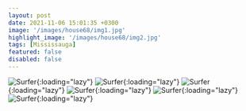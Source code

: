 ```yaml
---
layout: post
date: 2021-11-06 15:01:35 +0300
image: '/images/house68/img1.jpg'
highlight_image: '/images/house68/img2.jpg'
tags: [Mississauga]
featured: false
disabled: false
---
```


![Surfer]({{site.baseurl}}/images/house68/img3.jpg){:loading="lazy"}
![Surfer]({{site.baseurl}}/images/house68/img4.jpg){:loading="lazy"}
![Surfer]({{site.baseurl}}/images/house68/img5.jpg){:loading="lazy"}
![Surfer]({{site.baseurl}}/images/house68/img6.jpg){:loading="lazy"}
![Surfer]({{site.baseurl}}/images/house68/img7.jpg){:loading="lazy"}
![Surfer]({{site.baseurl}}/images/house68/img8.jpg){:loading="lazy"} 